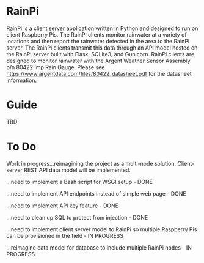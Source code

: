 # RainPi
RainPi is a client server application written in Python and designed to run on client Raspberry Pis. The RainPi clients monitor rainwater at a variety of locations and then report the rainwater detected in the area to the RainPi server. The RainPi clients transmit this data through an API model hosted on the RainPi server built with Flask, SQLite3, and Gunicorn. RainPi clients are designed to monitor rainwater with the Argent Weather Sensor Assembly p/n 80422 Imp Rain Gauge. Please see https://www.argentdata.com/files/80422_datasheet.pdf for the datasheet information.

# Guide
TBD

# To Do

Work in progress...reimagining the project as a multi-node solution. Client-server REST API data model will be implemented.

...need to implement a Bash script for WSGI setup - DONE

...need to implement API endpoints instead of simple web page - DONE

...need to implement API key feature - DONE

...need to clean up SQL to protect from injection - DONE

...need to implement client server model to RainPi so multiple Raspberry Pis can be provisioned in the field - IN PROGRESS

...reimagine data model for database to include multiple RainPi nodes - IN PROGRESS